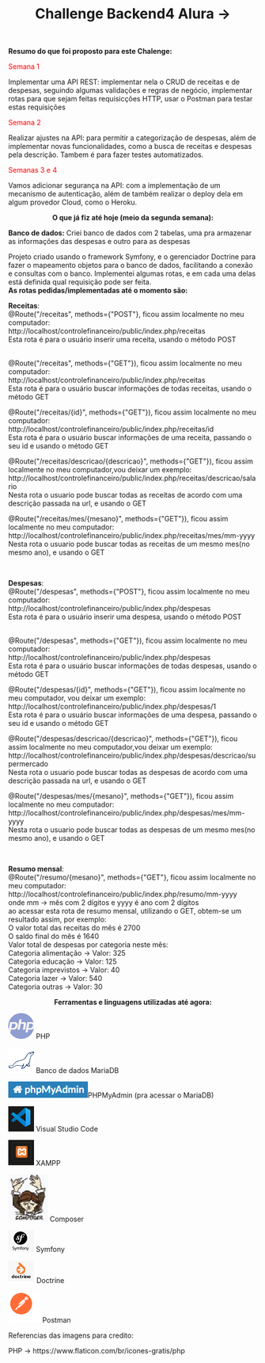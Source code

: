 <h1 align="center"><strong>Challenge Backend4 Alura -> </strong></h1><br>

<strong>Resumo do que foi proposto para este Chalenge:</strong><br>
<p style="color: red";>Semana 1  </p>
Implementar uma API REST: implementar nela o CRUD de receitas e de despesas, seguindo algumas validações e regras de negócio,
implementar rotas para que sejam feitas requisicções HTTP, usar o Postman para testar estas requisições<br>

<p style="color: red";>Semana 2 </p>
Realizar ajustes na API: para permitir a categorização de despesas, além de implementar novas funcionalidades, como a busca de receitas e despesas pela descrição. Tambem é para fazer testes automatizados. <br>

<p style="color: red";>Semanas 3 e 4 </p>

Vamos adicionar segurança na API: com a implementação de um mecanismo de autenticação, além de também realizar o deploy dela em algum provedor Cloud, como o Heroku.

<p align="center"><strong>O que já fiz até hoje (meio da segunda semana):</strong></p>

<strong>Banco de dados:</strong> Criei banco de dados com 2 tabelas, uma pra armazenar as informações das despesas e outro para 
as despesas<br>

Projeto criado usando o framework Symfony, e o gerenciador Doctrine para fazer o mapeamento objetos para o banco de dados, facilitando a conexão e consultas com o banco. Implementei algumas rotas, e em cada uma delas está definida qual requisição pode ser feita. <br>
<strong>As rotas pedidas/implementadas até o momento são:</strong> <br>

<strong>Receitas</strong>: <br>
@Route("/receitas", methods={"POST"}, ficou assim localmente no meu computador:<br>
 http://localhost/controlefinanceiro/public/index.php/receitas <br>
 Esta rota é para o usuário inserir uma receita, usando o método POST <br>
 <br>
 
 @Route("/receitas", methods={"GET"}), ficou assim localmente no meu computador:<br>
http://localhost/controlefinanceiro/public/index.php/receitas <br>
Esta rota é para o usuário buscar informações de todas receitas, usando o método GET<br>

@Route("/receitas/{id}", methods={"GET"}), ficou assim localmente no meu computador:<br>
http://localhost/controlefinanceiro/public/index.php/receitas/id <br>
Esta rota é para o usuário buscar informações de uma receita, passando o seu id e usando o método GET<br>

@Route("/receitas/descricao/{descricao}", methods={"GET"}), ficou assim localmente no meu computador,vou deixar um exemplo:<br>
http://localhost/controlefinanceiro/public/index.php/receitas/descricao/salario <br>
Nesta rota o usuario pode buscar todas as receitas de acordo com uma descrição passada na url, e usando o GET<br>

@Route("/receitas/mes/{mesano}", methods={"GET"}), ficou assim localmente no meu computador:<br>
http://localhost/controlefinanceiro/public/index.php/receitas/mes/mm-yyyy <br>
Nesta rota o usuario pode buscar todas as receitas de um mesmo mes(no mesmo ano), e usando o GET<br>

<br>

<strong>Despesas</strong>: <br>
@Route("/despesas", methods={"POST"}, ficou assim localmente no meu computador:<br>
 http://localhost/controlefinanceiro/public/index.php/despesas <br>
 Esta rota é para o usuário inserir uma despesa, usando o método POST <br>
 <br>
 
 @Route("/despesas", methods={"GET"}), ficou assim localmente no meu computador:<br>
http://localhost/controlefinanceiro/public/index.php/despesas <br>
Esta rota é para o usuário buscar informações de todas despesas, usando o método GET<br>

@Route("/despesas/{id}", methods={"GET"}), ficou assim localmente no meu computador, vou deixar um exemplo:<br>
http://localhost/controlefinanceiro/public/index.php/despesas/1 <br>
Esta rota é para o usuário buscar informações de uma despesa, passando o seu id e usando o método GET<br>

@Route("/despesas/descricao/{descricao}", methods={"GET"}), ficou assim localmente no meu computador,vou deixar um exemplo:<br>
http://localhost/controlefinanceiro/public/index.php/despesas/descricao/supermercado <br>
Nesta rota o usuario pode buscar todas as despesas de acordo com uma descrição passada na url, e usando o GET<br>

@Route("/despesas/mes/{mesano}", methods={"GET"}), ficou assim localmente no meu computador:<br>
http://localhost/controlefinanceiro/public/index.php/despesas/mes/mm-yyyy <br>
Nesta rota o usuario pode buscar todas as despesas de um mesmo mes(no mesmo ano), e usando o GET<br>


<br>


<strong>Resumo mensal</strong>: <br>
@Route("/resumo/{mesano}", methods={"GET"}, ficou assim localmente no meu computador:<br>
 http://localhost/controlefinanceiro/public/index.php/resumo/mm-yyyy <br>
  onde mm -> mês com 2 dígitos e yyyy é ano com 2 dígitos <br>
ao acessar esta rota de resumo mensal, utilizando o GET, obtem-se um resultado assim, por exemplo:<br>
O valor total das receitas do mês é 2700<br>
O saldo final do mês é 1640<br>
Valor total de despesas por categoria neste mês:<br>
Categoria  alimentação   -> Valor: 325<br>
Categoria  educação   -> Valor: 125<br>
Categoria  imprevistos   -> Valor: 40<br>
Categoria  lazer   -> Valor: 540<br>
Categoria  outras   -> Valor: 30<br>







<p align="center"><strong>Ferramentas e linguagens utilizadas até agora:</strong></p>
<p><img src='src/assets/imagens/php.png' alt="simbolo PHP criado por Freepik - Flaticon"/> PHP </p>

<p><img src='src/assets/imagens/mariadb.png'alt="simbolo MariaDB"/> Banco de dados MariaDB </p>
<p><img src='src/assets/imagens/phpmyadmin.png' alt=" Imagem relacionada a PHPMyAdmin"/>PHPMyAdmin (pra acessar o MariaDB)  </p>
<p><img src='src/assets/imagens/vscode.png' alt="simbolo VSCODE"/> Visual Studio Code </p>
<p><img src='src/assets/imagens/xampp.png' alt="simbolo XAMPP"/> XAMPP <br> </p>
<p><img src='src/assets/imagens/composer.png' alt="simbolo XAMPP"/> Composer <br> </p>
<p><img src='src/assets/imagens/symfony.png' alt="simbolo XAMPP"/> Symfony <br> </p>
<p><img src='src/assets/imagens/doctrine.png' alt="simbolo XAMPP"/> Doctrine<br> </p>
<p><img src='src/assets/imagens/postman.png' alt="simbolo XAMPP"/> Postman<br> </p>







<p>Referencias das imagens para credito:</p>
PHP -> https://www.flaticon.com/br/icones-gratis/php

<br>


